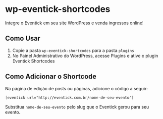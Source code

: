 wp-eventick-shortcodes
======================

Integre o Eventick em seu site WordPress e venda ingressos online!

## Como Usar
1. Copie a pasta `wp-eventick-shortcodes` para a pasta `plugins`
2. No Painel Administrativo do WordPress, acesse Plugins e ative o plugin Eventick Shortcodes

## Como Adicionar o Shortcode
Na página de edição de posts ou páginas, adicione o código a seguir:

	[eventick url="http://eventick.com.br/nome-de-seu-evento"]

Substitua `nome-de-seu-evento` pelo slug que o Eventick gerou para seu evento.

	
